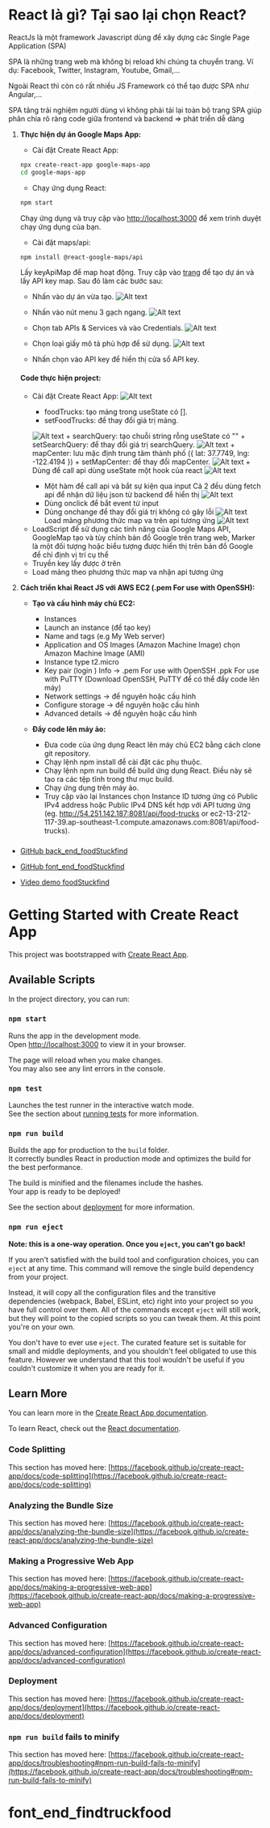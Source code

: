 # React là gì? Tại sao lại chọn React?

ReactJs là một framework Javascript dùng để xây dựng các Single Page Application (SPA)

SPA là những trang web mà không bị reload khi chúng ta chuyển trang. Ví dụ: Facebook, Twitter, Instagram, Youtube, Gmail,...

Ngoài React thì còn có rất nhiều JS Framework có thể tạo được SPA như Angular,...

SPA tăng trải nghiệm người dùng vì không phải tải lại toàn bộ trang
SPA giúp phân chia rõ ràng code giữa frontend và backend => phát triển dễ dàng

1. **Thực hiện dự án Google Maps App:**

   - Cài đặt Create React App:

   ```bash
   npx create-react-app google-maps-app
   cd google-maps-app
   ```

   - Chạy ứng dụng React:

   ```bash
   npm start
   ```

   Chạy ứng dụng và truy cập vào [http://localhost:3000](http://localhost:3000) để xem trình duyệt chạy ứng dụng của bạn.

   - Cài đặt maps/api:

   ```bash
   npm install @react-google-maps/api
   ```

   Lấy keyApiMap để map hoạt động. Truy cập vào [trang](https://mapsplatform.google.com/) để tạo dự án và lấy API key map. Sau đó làm các bước sau:

   - Nhấn vào dự án vừa tạo.
     ![Alt text](image.png)
   - Nhấn vào nút menu 3 gạch ngang.
     ![Alt text](image-1.png)

   - Chọn tab APIs & Services và vào Credentials.
     ![Alt text](image-2.png)
   - Chọn loại giấy mô tả phù hợp để sử dụng.
     ![Alt text](image-3.png)
   - Nhấn chọn vào API key để hiển thị cửa sổ API key.

   #### Code thực hiện project:

   - Cài đặt Create React App:
     ![Alt text](image-4.png)

     - foodTrucks: tạo mảng trong useState có [].
     - setFoodTrucks: để thay đổi giá trị mảng.

     ![Alt text](image-5.png) + searchQuery: tạo chuỗi string rỗng useState có "" + setSearchQuery: để thay đổi giá trị searchQuery.
     ![Alt text](image-6.png) + mapCenter: lưu mặc định trung tâm thành phố ({ lat: 37.7749, lng: -122.4194 }) + setMapCenter: để thay đổi mapCenter.
     ![Alt text](image-7.png) + Dùng để call api dùng useState một hook của react
     ![Alt text](image-8.png)

     - Một hàm để call api và bắt sự kiện qua input
       Cả 2 đều dùng fetch api để nhận dữ liệu json từ backend để hiển thị
       ![Alt text](image-9.png)
     - Dùng onclick để bắt event từ input
     - Dùng onchange để thay đổi giá trị không có gây lỗi
       ![Alt text](image-10.png)
       Load mảng phương thức map va trên api tương ứng
       ![Alt text](image-11.png)

   * LoadScript để sử dụng các tính năng của Google Maps API, GoogleMap tạo và tùy chỉnh bản đồ Google trên trang web, Marker là một đối tượng hoặc biểu tượng được hiển thị trên bản đồ Google để chỉ định vị trí cụ thể
   * Truyền key lấy được ở trên
   * Load mảng theo phương thức map va nhận api tương ứng

1. **Cách triển khai React JS với AWS EC2 (.pem For use with OpenSSH):**

   - **Tạo và cấu hình máy chủ EC2:**

     - Instances
     - Launch an instance (để tạo key)
     - Name and tags (e.g My Web server)
     - Application and OS Images (Amazon Machine Image) chọn Amazon Machine Image (AMI)
     - Instance type t2.micro
     - Key pair (login ) Info -> .pem For use with OpenSSH .ppk For use with PuTTY (Download OpenSSH, PuTTY để có thể đẩy code lên máy)
     - Network settings -> để nguyên hoặc cấu hình
     - Configure storage -> để nguyên hoặc cấu hình
     - Advanced details -> để nguyên hoặc cấu hình

   - **Đẩy code lên máy ảo:**
     - Đưa code của ứng dụng React lên máy chủ EC2 bằng cách clone git repository.
     - Chạy lệnh npm install để cài đặt các phụ thuộc.
     - Chạy lệnh npm run build để build ứng dụng React. Điều này sẽ tạo ra các tệp tĩnh trong thư mục build.
     - Chạy ứng dụng trên máy ảo.
     - Truy cập vào lại Instances chọn Instance ID tương ứng có Public IPv4 address hoặc Public IPv4 DNS kết hợp với API tương ứng (eg. http://54.251.142.187:8081/api/food-trucks or ec2-13-212-117-39.ap-southeast-1.compute.amazonaws.com:8081/api/food-trucks).

###

- [GitHub back_end_foodStuckfind](https://github.com/thienc45/back_end_foodStuckfind.git)

- [GitHub font_end_foodStuckfind](https://github.com/thienc45/font_end_foodStuckFind.git)

- [Video demo foodStuckfind](https://1drv.ms/v/s!AvdQFkUv6DA8oC1112avAniNuWEr?e=TsuKnS)

# Getting Started with Create React App

This project was bootstrapped with [Create React App](https://github.com/facebook/create-react-app).

## Available Scripts

In the project directory, you can run:

### `npm start`

Runs the app in the development mode.\
Open [http://localhost:3000](http://localhost:3000) to view it in your browser.

The page will reload when you make changes.\
You may also see any lint errors in the console.

### `npm test`

Launches the test runner in the interactive watch mode.\
See the section about [running tests](https://facebook.github.io/create-react-app/docs/running-tests) for more information.

### `npm run build`

Builds the app for production to the `build` folder.\
It correctly bundles React in production mode and optimizes the build for the best performance.

The build is minified and the filenames include the hashes.\
Your app is ready to be deployed!

See the section about [deployment](https://facebook.github.io/create-react-app/docs/deployment) for more information.

### `npm run eject`

**Note: this is a one-way operation. Once you `eject`, you can't go back!**

If you aren't satisfied with the build tool and configuration choices, you can `eject` at any time. This command will remove the single build dependency from your project.

Instead, it will copy all the configuration files and the transitive dependencies (webpack, Babel, ESLint, etc) right into your project so you have full control over them. All of the commands except `eject` will still work, but they will point to the copied scripts so you can tweak them. At this point you're on your own.

You don't have to ever use `eject`. The curated feature set is suitable for small and middle deployments, and you shouldn't feel obligated to use this feature. However we understand that this tool wouldn't be useful if you couldn't customize it when you are ready for it.

## Learn More

You can learn more in the [Create React App documentation](https://facebook.github.io/create-react-app/docs/getting-started).

To learn React, check out the [React documentation](https://reactjs.org/).

### Code Splitting

This section has moved here: [https://facebook.github.io/create-react-app/docs/code-splitting](https://facebook.github.io/create-react-app/docs/code-splitting)

### Analyzing the Bundle Size

This section has moved here: [https://facebook.github.io/create-react-app/docs/analyzing-the-bundle-size](https://facebook.github.io/create-react-app/docs/analyzing-the-bundle-size)

### Making a Progressive Web App

This section has moved here: [https://facebook.github.io/create-react-app/docs/making-a-progressive-web-app](https://facebook.github.io/create-react-app/docs/making-a-progressive-web-app)

### Advanced Configuration

This section has moved here: [https://facebook.github.io/create-react-app/docs/advanced-configuration](https://facebook.github.io/create-react-app/docs/advanced-configuration)

### Deployment

This section has moved here: [https://facebook.github.io/create-react-app/docs/deployment](https://facebook.github.io/create-react-app/docs/deployment)

### `npm run build` fails to minify

This section has moved here: [https://facebook.github.io/create-react-app/docs/troubleshooting#npm-run-build-fails-to-minify](https://facebook.github.io/create-react-app/docs/troubleshooting#npm-run-build-fails-to-minify)

# font_end_findtruckfood
